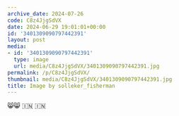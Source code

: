 ```yaml
---
archive_date: 2024-07-26
code: C8z4JjgSdVX
date: 2024-06-29 19:01:01+00:00
id: '3401309090797442391'
layout: post
media:
- id: '3401309090797442391'
  type: image
  url: media/C8z4JjgSdVX/3401309090797442391.jpg
permalink: /p/C8z4JjgSdVX/
thumbnail: media/C8z4JjgSdVX/3401309090797442391.jpg
title: Image by solleker_fisherman
---
```


😸😸 🇮🇳 🇮🇳